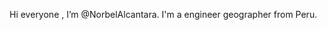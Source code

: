 Hi everyone , I’m @NorbelAlcantara. I'm a engineer geographer from Peru.


<!---
NorbelAlcantara/NorbelAlcantara is a ✨ special ✨ repository because its `README.md` (this file) appears on your GitHub profile.
You can click the Preview link to take a look at your changes.
--->
